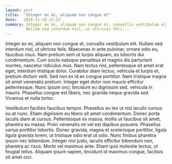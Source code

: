 ```yaml
---
layout: post
title:  "Integer ex mi, aliquam non congue et"
date:   2016-11-18 12:22
summary: Integer ex mi, aliquam non congue et, convallis vestibulum elit.
         Nullam sed interdum nisl, ut ultrices feli...
---
```

Integer ex mi, aliquam non congue et, convallis vestibulum elit. Nullam sed interdum nisl, ut ultrices felis. Maecenas in ante pulvinar, ornare odio eu, faucibus risus. Nam pretium sem ut turpis aliquam, eu lobortis dui condimentum. Cum sociis natoque penatibus et magnis dis parturient montes, nascetur ridiculus mus. Nam lectus nisl, pellentesque sit amet erat eget, interdum tristique dolor. Curabitur diam lectus, vehicula et turpis et, pretium dictum velit. Sed non ex id ex congue porttitor. Nam tristique magna sit amet venenatis pretium. Integer eget dolor non mauris efficitur pellentesque. Nunc ipsum orci, tincidunt eu dignissim sed, vehicula in mauris. Phasellus congue est libero, nec gravida neque gravida sed. Vivamus et nulla tortor.

Vestibulum facilisis faucibus tempor. Phasellus eu leo ut nisl iaculis cursus eu at nunc. Etiam dignissim eu libero sit amet condimentum. Donec porta iaculis diam at cursus. Pellentesque ex massa, mollis ut faucibus sit amet, pharetra eu massa. Proin venenatis mi vel est dapibus posuere. Phasellus varius porttitor lobortis. Donec gravida, magna et scelerisque porttitor, ligula ligula gravida lorem, ut tristique odio erat ut odio. Nunc finibus pharetra ipsum nec bibendum. Integer nisl justo, iaculis efficitur bibendum non, pharetra ac risus. Morbi vel maximus ante. Etiam quis molestie lectus, ut feugiat tellus. Aliquam ipsum sapien, tincidunt id maximus congue, facilisis sit amet orci.

